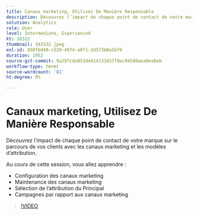 ```yaml
---
title: Canaux marketing, Utilisez De Manière Responsable
description: Découvrez l’impact de chaque point de contact de votre marque sur le parcours de vos clients avec les canaux marketing et les modèles d’attribution. Dans cette session, vous allez.. (Les descriptions doivent comporter entre 60 et 160 caractères).
solution: Analytics
role: User
level: Intermediate, Experienced
kt: 10322
thumbnail: 342532.jpeg
exl-id: 858fbd40-c520-4974-a6f1-2d573b0a1bf6
duration: 1952
source-git-commit: 9a297cda953d4414131657f9ac84580aea0eabeb
workflow-type: tm+mt
source-wordcount: '81'
ht-degree: 0%

---
```


# Canaux marketing, Utilisez De Manière Responsable

Découvrez l’impact de chaque point de contact de votre marque sur le parcours de vos clients avec les canaux marketing et les modèles d’attribution.

Au cours de cette session, vous allez apprendre :

* Configuration des canaux marketing
* Maintenance des canaux marketing
* Sélection de l’attribution du Principal
* Campagnes par rapport aux canaux marketing

>[!VIDEO](https://video.tv.adobe.com/v/342532/?quality=12&learn=on)
